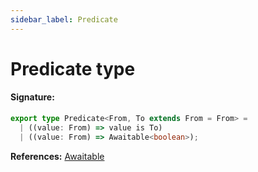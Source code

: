 ```yaml
---
sidebar_label: Predicate
---
```


# Predicate type

#### Signature:

```typescript
export type Predicate<From, To extends From = From> =
  | ((value: From) => value is To)
  | ((value: From) => Awaitable<boolean>);
```

**References:** [Awaitable](./puppeteer.awaitable.md)
